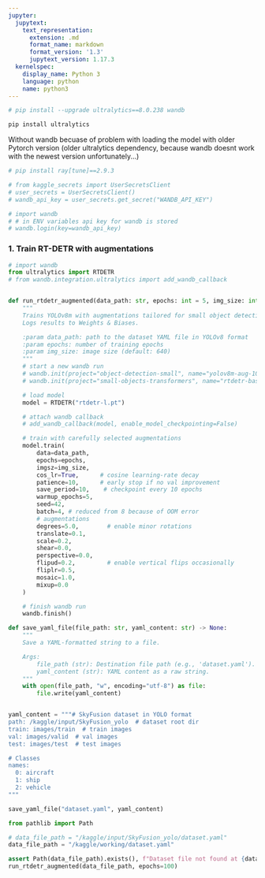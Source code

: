 ```yaml
---
jupyter:
  jupytext:
    text_representation:
      extension: .md
      format_name: markdown
      format_version: '1.3'
      jupytext_version: 1.17.3
  kernelspec:
    display_name: Python 3
    language: python
    name: python3
---
```


```python papermill={"duration": 0.011506, "end_time": "2025-07-08T17:25:34.794450", "exception": false, "start_time": "2025-07-08T17:25:34.782944", "status": "completed"}
# pip install --upgrade ultralytics==8.0.238 wandb
```

```python papermill={"duration": 71.721032, "end_time": "2025-07-08T17:26:46.517634", "exception": false, "start_time": "2025-07-08T17:25:34.796602", "status": "completed"}
pip install ultralytics
```

<!-- #region papermill={"duration": 0.018585, "end_time": "2025-07-08T17:26:46.554987", "exception": false, "start_time": "2025-07-08T17:26:46.536402", "status": "completed"} -->
Without wandb becuase of problem with loading the model with older Pytorch version (older ultralytics dependency, because wandb doesnt work with the newest version unfortunately...) 
<!-- #endregion -->

```python papermill={"duration": 0.024871, "end_time": "2025-07-08T17:26:46.598351", "exception": false, "start_time": "2025-07-08T17:26:46.573480", "status": "completed"}
# pip install ray[tune]==2.9.3
```

```python papermill={"duration": 0.023378, "end_time": "2025-07-08T17:26:46.640213", "exception": false, "start_time": "2025-07-08T17:26:46.616835", "status": "completed"}
# from kaggle_secrets import UserSecretsClient
# user_secrets = UserSecretsClient()
# wandb_api_key = user_secrets.get_secret("WANDB_API_KEY")
```

```python papermill={"duration": 0.023538, "end_time": "2025-07-08T17:26:46.682137", "exception": false, "start_time": "2025-07-08T17:26:46.658599", "status": "completed"}
# import wandb
# # in ENV variables api key for wandb is stored
# wandb.login(key=wandb_api_key)
```

<!-- #region papermill={"duration": 0.018268, "end_time": "2025-07-08T17:26:46.719477", "exception": false, "start_time": "2025-07-08T17:26:46.701209", "status": "completed"} -->
### 1. Train RT-DETR with augmentations
<!-- #endregion -->

```python papermill={"duration": 4.166459, "end_time": "2025-07-08T17:26:50.904320", "exception": false, "start_time": "2025-07-08T17:26:46.737861", "status": "completed"}
# import wandb
from ultralytics import RTDETR
# from wandb.integration.ultralytics import add_wandb_callback


def run_rtdetr_augmented(data_path: str, epochs: int = 5, img_size: int = 640) -> None:
    """
    Trains YOLOv8m with augmentations tailored for small object detection from aerial imagery.
    Logs results to Weights & Biases.

    :param data_path: path to the dataset YAML file in YOLOv8 format
    :param epochs: number of training epochs
    :param img_size: image size (default: 640)
    """
    # start a new wandb run
    # wandb.init(project="object-detection-small", name="yolov8m-aug-100epochs-cos_lr", job_type="augmented")
    # wandb.init(project="small-objects-transformers", name="rtdetr-baseline-aug", job_type="augmented")

    # load model
    model = RTDETR("rtdetr-l.pt")

    # attach wandb callback
    # add_wandb_callback(model, enable_model_checkpointing=False)

    # train with carefully selected augmentations
    model.train(
        data=data_path,
        epochs=epochs,
        imgsz=img_size,
        cos_lr=True,      # cosine learning-rate decay
        patience=10,      # early stop if no val improvement
        save_period=10,    # checkpoint every 10 epochs
        warmup_epochs=5,
        seed=42,
        batch=4, # reduced from 8 because of OOM error
        # augmentations
        degrees=5.0,        # enable minor rotations
        translate=0.1,
        scale=0.2,
        shear=0.0,
        perspective=0.0,
        flipud=0.2,         # enable vertical flips occasionally
        fliplr=0.5,
        mosaic=1.0,
        mixup=0.0
    )

    # finish wandb run
    wandb.finish()
```

```python papermill={"duration": 0.025575, "end_time": "2025-07-08T17:26:50.949150", "exception": false, "start_time": "2025-07-08T17:26:50.923575", "status": "completed"}
def save_yaml_file(file_path: str, yaml_content: str) -> None:
    """
    Save a YAML-formatted string to a file.

    Args:
        file_path (str): Destination file path (e.g., 'dataset.yaml').
        yaml_content (str): YAML content as a raw string.
    """
    with open(file_path, "w", encoding="utf-8") as file:
        file.write(yaml_content)


yaml_content = """# SkyFusion dataset in YOLO format
path: /kaggle/input/SkyFusion_yolo  # dataset root dir
train: images/train  # train images
val: images/valid  # val images
test: images/test  # test images

# Classes
names:
  0: aircraft
  1: ship
  2: vehicle
"""

save_yaml_file("dataset.yaml", yaml_content)
```

```python papermill={"duration": 11096.498634, "end_time": "2025-07-08T20:31:47.479817", "exception": true, "start_time": "2025-07-08T17:26:50.981183", "status": "failed"}
from pathlib import Path

# data_file_path = "/kaggle/input/SkyFusion_yolo/dataset.yaml"
data_file_path = "/kaggle/working/dataset.yaml"

assert Path(data_file_path).exists(), f"Dataset file not found at {data_file_path}"
run_rtdetr_augmented(data_file_path, epochs=100)
```
